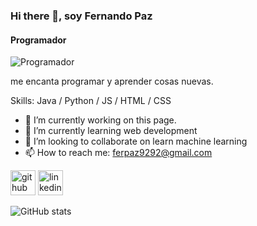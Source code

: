 ### Hi there 👋, soy Fernando Paz
#### Programador
![Programador](https://arturssmirnovs.github.io/github-profile-readme-generator/images/banner.png)

me encanta programar y aprender cosas nuevas.

Skills: Java / Python / JS / HTML / CSS

- 🔭 I’m currently working on this page. 
- 🌱 I’m currently learning web development 
- 👯 I’m looking to collaborate on learn machine learning 
- 📫 How to reach me: ferpaz9292@gmail.com 


[<img src='https://cdn.jsdelivr.net/npm/simple-icons@3.0.1/icons/github.svg' alt='github' height='40'>](https://github.com/github.com/fernandopaz1)  [<img src='https://cdn.jsdelivr.net/npm/simple-icons@3.0.1/icons/linkedin.svg' alt='linkedin' height='40'>](https://www.linkedin.com/in/https://www.linkedin.com/in/ferpaz//)  

![GitHub stats](https://github-readme-stats.vercel.app/api?username=fernandopaz1&show_icons=true)  

